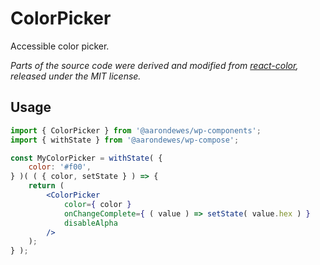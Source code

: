 # ColorPicker

Accessible color picker.

_Parts of the source code were derived and modified from [react-color](https://github.com/casesandberg/react-color/), released under the MIT license._

## Usage

```jsx
import { ColorPicker } from '@aarondewes/wp-components';
import { withState } from '@aarondewes/wp-compose';

const MyColorPicker = withState( {
	color: '#f00',
} )( ( { color, setState } ) => {
	return (
		<ColorPicker
			color={ color }
			onChangeComplete={ ( value ) => setState( value.hex ) }
			disableAlpha
		/>
	);
} );
```
